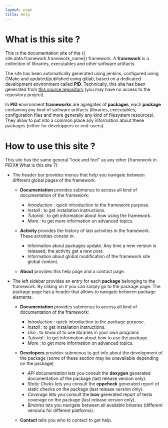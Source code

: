 ```yaml
---
layout: page
title: Help
---
```


# What is this site ?

This is the documentation site of the {{ site.data.framework.framework_name}} framework. A **framework** is a collection of libraries, executables and other software artifacts. 

The site has been automatically generated using jenkins, configured using CMake and updated/published using gitlab, based on a dedicated development environment called **PID**. Technically, this site has been generated from [this source repository]({{site.data.framework.framework_git_project}}) (you may have no access to the repository project).

In **PID** environment **frameworks** are agregates of **packages**, each **package** containing any kind of software artifacts (libraries, executables, configuration files and more generally any kind of filesystem resources). They allow to put into a common place any information about these packages (either for developpers or end-users).

 
# How to use this site ?

This site has the same general "look and feel" as any other [framework in PID](# What is this site ?):

- The header bar provides menus that help you navigate between different global pages of the framework.
  - **Documentation** provides submenus to access all kind of documentation of the framework:
    + *Introduction* : quick introduction to the framework purpose.
    + *Install* : to get installation instructions.
    + *Tutorial* : to get information about how using the framework.
    + *More* : to get more information on advanced topics.
 
  - **Activity** provides the history of last activities in the framework. These activities consist in:
    + Information about packages update. Any time a new version is released, the activity get a new post.
    + Information about global modification of the framework site global content.

  - **About** provides this help page and a contact page.

- The left sidebar provides an entry for each **package** belonging to the framework. By cliking on it you can simply go to the package page. The package page has a header that allows to navigate between package elements.
  - **Documentation** provides submenus to access all kind of documentation of the framework:
    + *Introduction* : quick introduction to the package purpose.
    + *Install* : to get installation instructions.
    + *Use* : to know of to use libraries in your own programs
    + *Tutorial* : to get information about how to use the package.
    + *More* : to get more information on advanced topics.

  - **Developers**  provides submenus to get info about the development of the package (some of these section may be unavailable depending on the package)
    + *API documentation* lets you consult the **doxygen** generated documentation of the package (last release version only).
    + *Static Cheks* lets you consult the **cppcheck** generated report of static checks on the package (last release version only).
    + *Coverage* lets you consult the **lcov** generated report of tests coverage on the package (last release version only).
    + *Binaries* lets you navigate between all available binaries (different versions for different platforms).

  - **Contact** tells you who to contact to get help.


